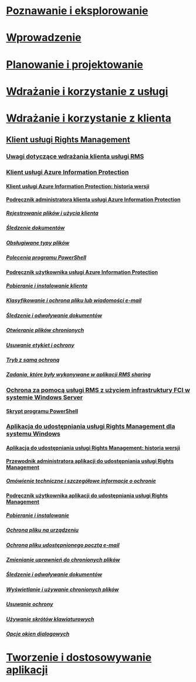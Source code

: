 # [Poznawanie i eksplorowanie](/information-protection/understand-explore/what-is-information-protection)
# [Wprowadzenie](/information-protection/get-started/requirements-azure-rms)
# [Planowanie i projektowanie](/information-protection/plan-design/deployment-roadmap)
# [Wdrażanie i korzystanie z usługi](/information-protection/deploy-use/activate-service)
# [Wdrażanie i korzystanie z klienta](use-client.md)
## [Klient usługi Rights Management](use-client.md)
### [Uwagi dotyczące wdrażania klienta usługi RMS](client-deployment-notes.md)
### [Klient usługi Azure Information Protection](aip-client.md)
#### [Klient usługi Azure Information Protection: historia wersji](client-version-release-history.md)
#### [Podręcznik administratora klienta usługi Azure Information Protection](client-admin-guide.md)
##### [Rejestrowanie plików i użycia klienta](client-admin-guide-files-and-logging.md)
##### [Śledzenie dokumentów](client-admin-guide-document-tracking.md)
##### [Obsługiwane typy plików](client-admin-guide-file-types.md)
##### [Polecenia programu PowerShell](client-admin-guide-powershell.md)
#### [Podręcznik użytkownika usługi Azure Information Protection](client-user-guide.md)
##### [Pobieranie i instalowanie klienta](install-client-app.md)
##### [Klasyfikowanie i ochrona pliku lub wiadomości e-mail](client-classify-protect.md)
##### [Śledzenie i odwoływanie dokumentów](client-track-revoke.md)
##### [Otwieranie plików chronionych](client-view-use-files.md)
##### [Usuwanie etykiet i ochrony](client-remove-label-protection.md)
##### [Tryb z samą ochroną](client-protection-only-mode.md)
##### [Zadania, które były wykonywane w aplikacji RMS sharing](upgrade-client-app.md)
### [Ochrona za pomocą usługi RMS z użyciem infrastruktury FCI w systemie Windows Server](configure-fci.md)
#### [Skrypt programu PowerShell](fci-script.md)
### [Aplikacja do udostępniania usługi Rights Management dla systemu Windows](sharing-app-windows.md)
#### [Aplikacja do udostępniania usługi Rights Management: historia wersji](sharing-app-version-release-history.md)
#### [Przewodnik administratora aplikacji do udostępniania usługi Rights Management](sharing-app-admin-guide.md)
##### [Omówienie techniczne i szczegółowe informacje o ochronie](sharing-app-admin-guide-technical.md)
#### [Podręcznik użytkownika aplikacji do udostępniania usługi Rights Management](sharing-app-user-guide.md)
##### [Pobieranie i instalowanie](install-sharing-app.md)
##### [Ochrona pliku na urządzeniu](sharing-app-protect-in-place.md)
##### [Ochrona pliku udostępnionego pocztą e-mail](sharing-app-protect-by-email.md)
##### [Zmienianie uprawnień do chronionych plików](sharing-app-reprotect-files.md)
##### [Śledzenie i odwoływanie dokumentów](sharing-app-track-revoke.md)
##### [Wyświetlanie i używanie chronionych plików](sharing-app-view-use-files.md)
##### [Usuwanie ochrony](sharing-app-remove-protection.md)
##### [Używanie skrótów klawiaturowych](sharing-app-keyboard-shortcuts.md)
##### [Opcje okien dialogowych](sharing-app-dialog-box.md)
# [Tworzenie i dostosowywanie aplikacji](/information-protection/develop/developers-guide)
